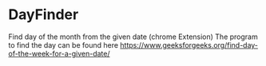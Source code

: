 # DayFinder
Find day of the month from the given date (chrome Extension)
The program to find the day can be found here https://www.geeksforgeeks.org/find-day-of-the-week-for-a-given-date/
